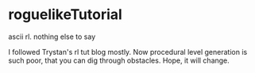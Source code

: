 # roguelikeTutorial
ascii rl.
nothing else to say

I followed Trystan's rl tut blog mostly.
Now procedural level generation is such poor, that you can dig through obstacles. Hope, it will change.
 
